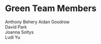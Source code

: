 # Green Team Members

Anthony Behery
Aidan Goodrow  
David Park     
Joanna Soltys  
Ludi Yu        